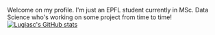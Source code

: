 Welcome on my profile. I'm just an EPFL student currently in MSc. Data Science who's working on some project from time to time!
[![Lugiasc's GitHub stats](https://github-readme-stats.vercel.app/api?username=Lugiasc&show_icons=True&theme=codeSTACKr)](https://github.com/anuraghazra/github-readme-stats)

<!--
**Lugiasc/Lugiasc** is a ✨ _special_ ✨ repository because its `README.md` (this file) appears on your GitHub profile.

Here are some ideas to get you started:

- 🔭 I’m currently working on ...
- 🌱 I’m currently learning ...
- 👯 I’m looking to collaborate on ...
- 🤔 I’m looking for help with ...
- 💬 Ask me about ...
- 📫 How to reach me: ...
- 😄 Pronouns: ...
- ⚡ Fun fact: ...
-->
